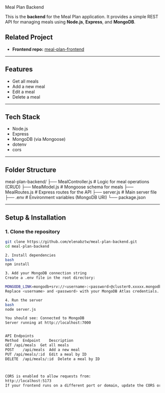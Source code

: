 Meal Plan Backend

This is the **backend** for the Meal Plan application. It provides a simple REST API for managing meals using **Node.js**, **Express**, and **MongoDB**.

## Related Project

- **Frontend repo:** [meal-plan-frontend](https://github.com/elenabztw/meal-plan-frontend)

---

## Features

- Get all meals
- Add a new meal
- Edit a meal
- Delete a meal

---

## Tech Stack

- Node.js
- Express
- MongoDB (via Mongoose)
- dotenv
- cors

---

## Folder Structure

meal-plan-backend/
├── MealController.js # Logic for meal operations (CRUD)
├── MealModel.js # Mongoose schema for meals
├── MealRoutes.js # Express routes for the API
├── server.js # Main server file
├── .env # Environment variables (MongoDB URI)
└── package.json

---

## Setup & Installation

### 1. Clone the repository

```bash
git clone https://github.com/elenabztw/meal-plan-backend.git
cd meal-plan-backend

2. Install dependencies
bash
npm install

3. Add your MongoDB connection string
Create a .env file in the root directory:

MONGODB_LINK=mongodb+srv://<username>:<password>@cluster0.xxxxx.mongodb.net/MealPlanner?retryWrites=true&w=majority
Replace <username> and <password> with your MongoDB Atlas credentials.

4. Run the server
bash
node server.js

You should see: Connected to MongoDB
Server running at http://localhost:7000


API Endpoints
Method	Endpoint	Description
GET	/api/meals	Get all meals
POST	/api/meals	Add a new meal
PUT	/api/meals/:id	Edit a meal by ID
DELETE	/api/meals/:id	Delete a meal by ID



CORS is enabled to allow requests from:
http://localhost:5173
If your frontend runs on a different port or domain, update the CORS origin in server.js.

